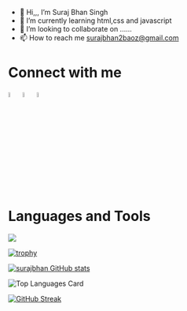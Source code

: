- 👋 Hi,,, I’m  Suraj Bhan Singh
- 🌱 I’m currently learning html,css and javascript
- 💞️ I’m looking to collaborate on ......
- 📫 How to reach me surajbhan2baoz@gmail.com

<h1>Connect with me </h1>

<a href="https://www.linkedin.com/in/surajbhan-singh/" rel="nofollow"><img src="https://cdn-icons-png.flaticon.com/512/2504/2504923.png" data-canonical-src="https://img.icons8.com/android/24/000000/linkedin.png" width="5%" height="5%"></a>
<span>
<a href="https://twitter.com/surajbhan2boaz" rel="nofollow"><img src="https://cdn-icons-png.flaticon.com/512/2504/2504947.png" width="5%" height="5%"></a></span> 
<span>
<a href="https://www.quora.com/profile/Suraj-Bhan-Singh-24" rel="nofollow"><img src="hhttps://cdn-icons-png.flaticon.com/512/3938/3938093.png" width="5%" height="5%"></a></span> 
</span>


<h1> Languages and Tools </h1>


<img src="https://skillicons.dev/icons?i=html,css,javascript,netlify,vscode,figma,github"/>
<!-- <a href="https://drive.google.com/file/d/1Xts_28p_4MimRII3n7m1d50v9dSt_pVX/view"><img src="https://skillicons.dev/icons?i=html"/>  </a> <span>
<a href="https://drive.google.com/file/d/1Xts_28p_4MimRII3n7m1d50v9dSt_pVX/view"><img src="https://skillicons.dev/icons?i=figma"/>  </a></span> -->


<!---
surajbhan-3/surajbhan-3 is a ✨ special ✨ repository because its `README.md` (this file) appears on your GitHub profile.
You can click the Preview link to take a look at your changes.
--->
[![trophy](https://github-profile-trophy.vercel.app/?username=surajbhan-3)](https://github.com/ryo-ma/github-profile-trophy)

[![surajbhan GitHub stats](https://github-readme-stats.vercel.app/api?username=surajbhan-3&count_private=true)](https://github.com/surajbhan-3/github-readme-stats)
<br>

![Top Languages Card](https://github-readme-stats.vercel.app/api/top-langs/?username=surajbhan-3&layout=compact)

[![GitHub Streak](https://streak-stats.demolab.com/?user=surajbhan-3)](https://git.io/streak-stats)
<br>

